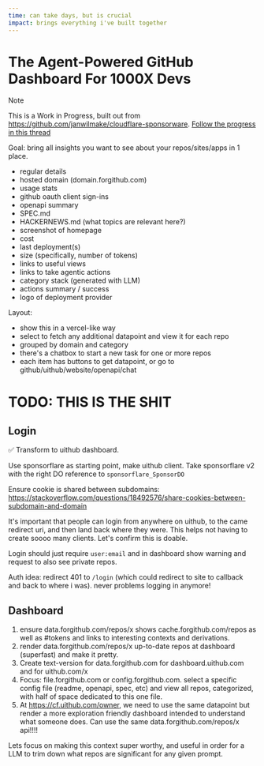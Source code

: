 ```yaml
---
time: can take days, but is crucial
impact: brings everything i've built together
---
```


# The Agent-Powered GitHub Dashboard For 1000X Devs

> [!NOTE]
> This is a Work in Progress, built out from https://github.com/janwilmake/cloudflare-sponsorware. [Follow the progress in this thread](https://x.com/janwilmake/status/1883817352287924463)

Goal: bring all insights you want to see about your repos/sites/apps in 1 place.

- regular details
- hosted domain (domain.forgithub.com)
- usage stats
- github oauth client sign-ins
- openapi summary
- SPEC.md
- HACKERNEWS.md (what topics are relevant here?)
- screenshot of homepage
- cost
- last deployment(s)
- size (specifically, number of tokens)
- links to useful views
- links to take agentic actions
- category stack (generated with LLM)
- actions summary / success
- logo of deployment provider

Layout:

- show this in a vercel-like way
- select to fetch any additional datapoint and view it for each repo
- grouped by domain and category
- there's a chatbox to start a new task for one or more repos
- each item has buttons to get datapoint, or go to github/uithub/website/openapi/chat

# TODO: THIS IS THE SHIT

## Login

✅ Transform to uithub dashboard.

Use sponsorflare as starting point, make uithub client. Take sponsorflare v2 with the right DO reference to `sponsorflare_SponsorDO`

Ensure cookie is shared between subdomains:
https://stackoverflow.com/questions/18492576/share-cookies-between-subdomain-and-domain

It's important that people can login from anywhere on uithub, to the came redirect uri, and then land back where they were. This helps not having to create soooo many clients. Let's confirm this is doable.

Login should just require `user:email` and in dashboard show warning and request to also see private repos.

Auth idea: redirect 401 to `/login` (which could redirect to site to callback and back to where i was). never problems logging in anymore!

## Dashboard

1. ensure data.forgithub.com/repos/x shows cache.forgithub.com/repos as well as #tokens and links to interesting contexts and derivations.
2. render data.forgithub.com/repos/x up-to-date repos at dashboard (superfast) and make it pretty.
3. Create text-version for data.forgithub.com for dashboard.uithub.com and for uithub.com/x
4. Focus: file.forgithub.com or config.forgithub.com. select a specific config file (readme, openapi, spec, etc) and view all repos, categorized, with half of space dedicated to this one file.
5. At https://cf.uithub.com/owner, we need to use the same datapoint but render a more exploration friendly dashboard intended to understand what someone does. Can use the same data.forgithub.com/repos/x api!!!!

Lets focus on making this context super worthy, and useful in order for a LLM to trim down what repos are significant for any given prompt.
